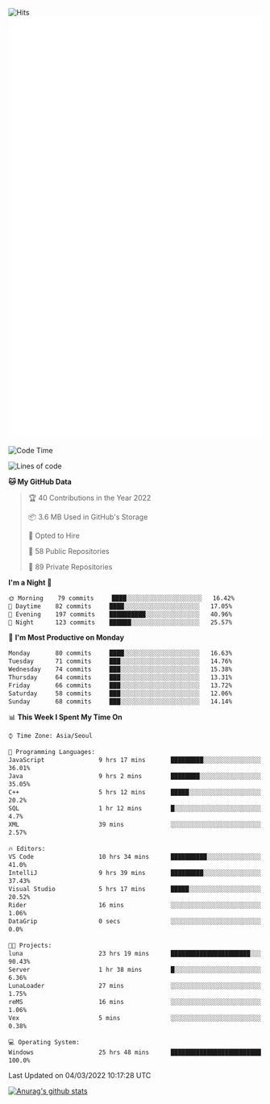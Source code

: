 ![Hits](https://hits.seeyoufarm.com/api/count/incr/badge.svg?url=https%3A%2F%2Fgithub.com%2Fkokose1234&count_bg=%2379C83D&title_bg=%23555555&icon=apple.svg&icon_color=%23E7E7E7&title=hits&edge_flat=false)
<br/>
![Metrics](https://github.com/kokose1234/kokose1234/blob/main/github-metrics.svg)

<!--START_SECTION:waka-->
![Code Time](http://img.shields.io/badge/Code%20Time-536%20hrs%2047%20mins-blue)

![Lines of code](https://img.shields.io/badge/From%20Hello%20World%20I%27ve%20Written-8%20Million%20lines%20of%20code-blue)

**🐱 My GitHub Data** 

> 🏆 40 Contributions in the Year 2022
 > 
> 📦 3.6 MB Used in GitHub's Storage 
 > 
> 💼 Opted to Hire
 > 
> 📜 58 Public Repositories 
 > 
> 🔑 89 Private Repositories  
 > 
**I'm a Night 🦉** 

```text
🌞 Morning    79 commits     ████░░░░░░░░░░░░░░░░░░░░░   16.42% 
🌆 Daytime    82 commits     ████░░░░░░░░░░░░░░░░░░░░░   17.05% 
🌃 Evening    197 commits    ██████████░░░░░░░░░░░░░░░   40.96% 
🌙 Night      123 commits    ██████░░░░░░░░░░░░░░░░░░░   25.57%

```
📅 **I'm Most Productive on Monday** 

```text
Monday       80 commits     ████░░░░░░░░░░░░░░░░░░░░░   16.63% 
Tuesday      71 commits     ███░░░░░░░░░░░░░░░░░░░░░░   14.76% 
Wednesday    74 commits     ███░░░░░░░░░░░░░░░░░░░░░░   15.38% 
Thursday     64 commits     ███░░░░░░░░░░░░░░░░░░░░░░   13.31% 
Friday       66 commits     ███░░░░░░░░░░░░░░░░░░░░░░   13.72% 
Saturday     58 commits     ███░░░░░░░░░░░░░░░░░░░░░░   12.06% 
Sunday       68 commits     ███░░░░░░░░░░░░░░░░░░░░░░   14.14%

```


📊 **This Week I Spent My Time On** 

```text
⌚︎ Time Zone: Asia/Seoul

💬 Programming Languages: 
JavaScript               9 hrs 17 mins       █████████░░░░░░░░░░░░░░░░   36.01% 
Java                     9 hrs 2 mins        ████████░░░░░░░░░░░░░░░░░   35.05% 
C++                      5 hrs 12 mins       █████░░░░░░░░░░░░░░░░░░░░   20.2% 
SQL                      1 hr 12 mins        █░░░░░░░░░░░░░░░░░░░░░░░░   4.7% 
XML                      39 mins             ░░░░░░░░░░░░░░░░░░░░░░░░░   2.57%

🔥 Editors: 
VS Code                  10 hrs 34 mins      ██████████░░░░░░░░░░░░░░░   41.0% 
IntelliJ                 9 hrs 39 mins       █████████░░░░░░░░░░░░░░░░   37.43% 
Visual Studio            5 hrs 17 mins       █████░░░░░░░░░░░░░░░░░░░░   20.52% 
Rider                    16 mins             ░░░░░░░░░░░░░░░░░░░░░░░░░   1.06% 
DataGrip                 0 secs              ░░░░░░░░░░░░░░░░░░░░░░░░░   0.0%

🐱‍💻 Projects: 
luna                     23 hrs 19 mins      ██████████████████████░░░   90.43% 
Server                   1 hr 38 mins        █░░░░░░░░░░░░░░░░░░░░░░░░   6.36% 
LunaLoader               27 mins             ░░░░░░░░░░░░░░░░░░░░░░░░░   1.75% 
reMS                     16 mins             ░░░░░░░░░░░░░░░░░░░░░░░░░   1.06% 
Vex                      5 mins              ░░░░░░░░░░░░░░░░░░░░░░░░░   0.38%

💻 Operating System: 
Windows                  25 hrs 48 mins      █████████████████████████   100.0%

```


 Last Updated on 04/03/2022 10:17:28 UTC
<!--END_SECTION:waka-->

[![Anurag's github stats](https://github-readme-stats.vercel.app/api?username=kokose1234&theme=dracula)](https://github.com/anuraghazra/github-readme-stats)



	
